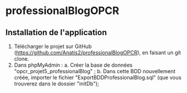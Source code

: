 professionalBlogOPCR
=========================

Installation de l'application
---------------------------------

1. Télécharger le projet sur GitHub (https://github.com/Anatis2/professionalBlogOPCR), en faisant un git clone.
2. Dans phpMyAdmin :
    a. Créer la base de données "opcr_projet5_professionalBlog" ;
    b. Dans cette BDD nouvellement créée, importer le fichier "ExportBDDProfessionalBlog.sql" (que vous trouverez dans le dossier "initDb");



